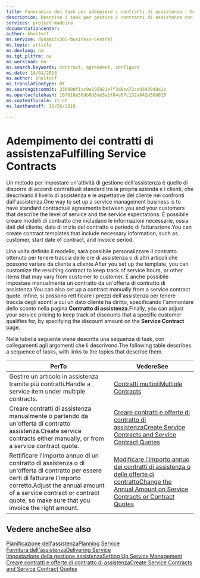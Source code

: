 ```yaml
---
title: Panoramica dei task per adempiere i contratti di assistenza | Documenti Microsoft
description: Descrive i task per gestire i contratti di assistenza con i clienti.
services: project-madeira
documentationcenter: 
author: bholtorf
ms.service: dynamics365-business-central
ms.topic: article
ms.devlang: na
ms.tgt_pltfrm: na
ms.workload: na
ms.search.keywords: contract, agreement, configure
ms.date: 10/01/2018
ms.author: bholtorf
ms.translationtype: HT
ms.sourcegitcommit: 33b900f1ac9e295921e7f3d6ea72cc93939d8a1b
ms.openlocfilehash: 167610e56db0d6de5a1f84a57c132a842a30b010
ms.contentlocale: it-ch
ms.lasthandoff: 11/26/2018

---
```

# <a name="fulfilling-service-contracts"></a><span data-ttu-id="c933d-103">Adempimento dei contratti di assistenza</span><span class="sxs-lookup"><span data-stu-id="c933d-103">Fulfilling Service Contracts</span></span> 
<span data-ttu-id="c933d-104">Un metodo per impostare un'attività di gestione dell'assistenza è quello di disporre di accordi contrattuali standard tra la propria azienda e i clienti, che descrivano il livello di assistenza e le aspettative del cliente nei confronti dall'assistenza.</span><span class="sxs-lookup"><span data-stu-id="c933d-104">One way to set up a service management business is to have standard contractual agreements between you and your customers that describe the level of service and the service expectations.</span></span> <span data-ttu-id="c933d-105">È possibile creare modelli di contratto che includano le informazioni necessarie, ossia dati del cliente, data di inizio del contratto e periodo di fatturazione.</span><span class="sxs-lookup"><span data-stu-id="c933d-105">You can create contract templates that include necessary information, such as customer, start date of contract, and invoice period.</span></span>  
  
<span data-ttu-id="c933d-106">Una volta definito il modello, sarà possibile personalizzare il contratto ottenuto per tenere traccia delle ore di assistenza o di altri articoli che possono variare da cliente a cliente.</span><span class="sxs-lookup"><span data-stu-id="c933d-106">After you set up the template, you can customize the resulting contract to keep track of service hours, or other items that may vary from customer to customer.</span></span> <span data-ttu-id="c933d-107">È anche possibile impostare manualmente un contratto da un'offerta di contratto di assistenza.</span><span class="sxs-lookup"><span data-stu-id="c933d-107">You can also set up a contract manually from a service contract quote.</span></span> <span data-ttu-id="c933d-108">Infine, si possono rettificare i prezzi dell'assistenza per tenere traccia degli sconti a cui un dato cliente ha diritto, specificando l'ammontare dello sconto nella pagina **Contratto di assistenza**.</span><span class="sxs-lookup"><span data-stu-id="c933d-108">Finally, you can adjust your service pricing to keep track of discounts that a specific customer qualifies for, by specifying the discount amount on the **Service Contract** page.</span></span>  

<span data-ttu-id="c933d-109">Nella tabella seguente viene descritta una sequenza di task, con collegamenti agli argomenti che li descrivono.</span><span class="sxs-lookup"><span data-stu-id="c933d-109">The following table describes a sequence of tasks, with links to the topics that describe them.</span></span>   
  
|<span data-ttu-id="c933d-110">**Per**</span><span class="sxs-lookup"><span data-stu-id="c933d-110">**To**</span></span>|<span data-ttu-id="c933d-111">**Vedere**</span><span class="sxs-lookup"><span data-stu-id="c933d-111">**See**</span></span>|  
|------------|-------------|  
|<span data-ttu-id="c933d-112">Gestire un articolo in assistenza tramite più contratti.</span><span class="sxs-lookup"><span data-stu-id="c933d-112">Handle a service item under multiple contracts.</span></span> | [<span data-ttu-id="c933d-113">Contratti multipli</span><span class="sxs-lookup"><span data-stu-id="c933d-113">Multiple Contracts</span></span>](service-multiple-contracts.md)|  
|<span data-ttu-id="c933d-114">Creare contratti di assistenza manualmente o partendo da un'offerta di contratto assistenza.</span><span class="sxs-lookup"><span data-stu-id="c933d-114">Create service contracts either manually, or from a service contract quote.</span></span>| [<span data-ttu-id="c933d-115">Creare contratti e offerte di contratto di assistenza</span><span class="sxs-lookup"><span data-stu-id="c933d-115">Create Service Contracts and Service Contract Quotes</span></span>](service-how-to-create-service-contracts-and-service-contract-quotes.md)|
|<span data-ttu-id="c933d-116">Rettificare l'importo annuo di un contratto di assistenza o di un'offerta di contratto per essere certi di fatturare l'importo corretto.</span><span class="sxs-lookup"><span data-stu-id="c933d-116">Adjust the annual amount of a service contract or contract quote, so make sure that you invoice the right amount.</span></span>|[<span data-ttu-id="c933d-117">Modificare l'importo annuo dei contratti di assistenza o delle offerte di contratto</span><span class="sxs-lookup"><span data-stu-id="c933d-117">Change the Annual Amount on Service Contracts or Contract Quotes</span></span>](service-how-to-change-the-annual-amount-on-service-contracts-or-contract-quotes.md)|

## <a name="see-also"></a><span data-ttu-id="c933d-118">Vedere anche</span><span class="sxs-lookup"><span data-stu-id="c933d-118">See also</span></span>
[<span data-ttu-id="c933d-119">Pianificazione dell'assistenza</span><span class="sxs-lookup"><span data-stu-id="c933d-119">Planning Service</span></span>](service-plan-service.md)  
[<span data-ttu-id="c933d-120">Fornitura dell'assistenza</span><span class="sxs-lookup"><span data-stu-id="c933d-120">Delivering Service</span></span>](service-deliver-service.md)  
[<span data-ttu-id="c933d-121">Impostazione della gestione assistenza</span><span class="sxs-lookup"><span data-stu-id="c933d-121">Setting Up Service Management</span></span>](service-setup-service.md)  
[<span data-ttu-id="c933d-122">Creare contratti e offerte di contratto di assistenza</span><span class="sxs-lookup"><span data-stu-id="c933d-122">Create Service Contracts and Service Contract Quotes</span></span>](service-how-to-create-service-contracts-and-service-contract-quotes.md)  

